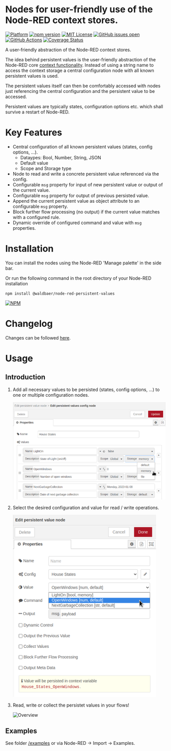 # Nodes for user-friendly use of the Node-RED context stores.

[![Platform](https://img.shields.io/badge/platform-Node--RED-red)](https://nodered.org)
[![npm version](https://badge.fury.io/js/@waldbaer%2Fnode-red-persistent-values.svg)](https://badge.fury.io/js/@waldbaer%2Fnode-red-persistent-values)
[![MIT License](https://img.shields.io/github/license/waldbaer/node-red-persistent-values?style=flat-square)](https://opensource.org/licenses/MIT)
[![GitHub issues open](https://img.shields.io/github/issues/waldbaer/node-red-persistent-values?style=flat-square)](https://github.com/waldbaer/node-red-persistent-values/issues)
[![GitHub Actions](https://github.com/waldbaer/node-red-persistent-values/actions/workflows/node.js.yml/badge.svg?branch=master)](https://github.com/waldbaer/node-red-persistent-values/actions/workflows/node.js.yml)
[![Coverage Status](https://coveralls.io/repos/github/waldbaer/node-red-persistent-values/badge.svg?branch=master)](https://coveralls.io/github/waldbaer/node-red-persistent-values?branch=master)

A user-friendly abstraction of the Node-RED context stores.

The idea behind persistent values is the user-friendly abstraction of the Node-RED core
[context functionality](https://nodered.org/docs/user-guide/context).
Instead of using a string name to access the context storage a central configuration node with
all known persistent values is used.

The persistent values itself can then be comfortably accessed with nodes just referencing the central
configuration and the persistent value to be accessed.

Persistent values are typically states, configuration options etc. which shall survive a restart of Node-RED.

# Key Features

- Central configuration of all known persistent values (states, config options, ...).
  - Dataypes: Bool, Number, String, JSON
  - Default value
  - Scope and Storage type
- Node to read and write a concrete persistent value referenced via the config.
- Configurable `msg` property for input of new persistent value or output of the current value.
- Configurable `msg` property for output of previous persisted value.
- Append the current persistent value as object attribute to an configurable `msg` property.
- Block further flow processing (no output) if the current value matches with a configured rule.
- Dynamic override of configured command and value with `msg` properties.

# Installation
You can install the nodes using the Node-RED 'Manage palette' in the side bar.


Or run the following command in the root directory of your Node-RED installation

```
npm install @waldbaer/node-red-persistent-values
```
[![NPM](https://nodei.co/npm/@waldbaer/node-red-persistent-values.png?downloads=true)](https://www.npmjs.com/package/@waldbaer/node-red-persistent-values)


# Changelog
Changes can be followed [here](/CHANGELOG.md).

# Usage

## Introduction

1) Add all necessary values to be persisted (states, config options, ...) to one or multiple configuration nodes.

   <img src="doc/images/usage_configuration.png" title="Configuration Node" width="600" />

2) Select the desired configuration and value for read / write operations.

   <img src="doc/images/usage_node_configuration.png" title="Value Node" width="450" />

3) Read, write or collect the persistet values in your flows!

   <img src="doc/images/usage_overview.png" title="Overview" width="800" />


## Examples
See folder [/examples](/examples) or via Node-RED -> Import -> Examples.

